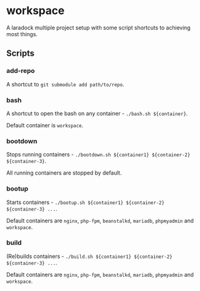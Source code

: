 # workspace
A laradock multiple project setup with some script shortcuts to achieving most things.

## Scripts

### add-repo

A shortcut to `git submodule add path/to/repo`.

### bash

A shortcut to open the bash on any container - `./bash.sh ${container}`.

Default container is `workspace`.

### bootdown

Stops running containers - `./bootdown.sh ${container1} ${container-2} ${container-3}`.

All running containers are stopped by default.

### bootup

Starts containers - `./bootup.sh ${container1} ${container-2} ${container-3} ...`.

Default containers are `nginx`, `php-fpm`, `beanstalkd`, `mariadb`, `phpmyadmin` and `workspace`.

### build

(Re)builds containers - `./build.sh ${container1} ${container-2} ${container-3} ...`.

Default containers are `nginx`, `php-fpm`, `beanstalkd`, `mariadb`, `phpmyadmin` and `workspace`.
